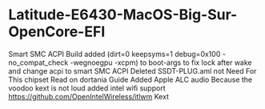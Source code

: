 # Latitude-E6430-MacOS-Big-Sur-OpenCore-EFI
Smart SMC ACPI Build 
added (dirt=0 keepsyms=1 debug=0x100 -no_compat_check -wegnoegpu -xcpm) to boot-args to fix lock after wake and change acpi to smart SMC ACPI 
Deleted SSDT-PLUG.aml not Need For This chipset Read on dortania Guide 
Added Apple ALC audio Because the voodoo kext is not loud 
added intel wifi support https://github.com/OpenIntelWireless/itlwm Kext 
